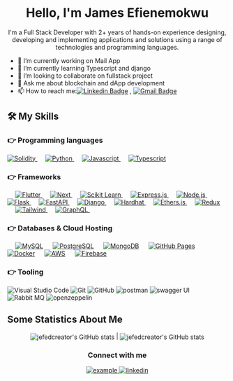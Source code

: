 <h1 align="center"> Hello, I'm James Efienemokwu</h1>
<p align="center">I'm a Full Stack Developer with 2+ years of hands-on experience designing, developing and implementing applications and solutions using a range of technologies and programming languages.</p>

- 🔭 I’m currently working on Mail App
- 🌱 I’m currently learning Typescript and django
- 👯 I’m looking to collaborate on fullstack project
- 💬 Ask me about blockchain and dApp development
- 📫 How to reach me:[![Linkedin Badge](https://img.shields.io/badge/-LinkedIn-blue?style=flat-square&logo=Linkedin&logoColor=white&link=)](https://www.linkedin.com/in/jefedcreator/)
  , [![Gmail Badge](https://img.shields.io/badge/-Gmail-c14438?style=flat-square&logo=Gmail&logoColor=white&link=mailto:shuklaraghav321.com)](mailto:jefiene77@gmail.com)

## 🛠️ My Skills

### 👉 Programming languages

<p align="left">
  <a href="https://soliditylang.org/">
    <img alt="Solidity" src="https://img.shields.io/badge/solidity-341E79?style=for-the-badge&logo=solidity&logoColor=white"/>
  </a>
&emsp;
<a href="https://python.org/">
    <img alt="Python" src="https://img.shields.io/badge/python-%2314354C.svg?style=for-the-badge&logo=python&logoColor=white"/>
  </a>
  &emsp;
<a href="https://developer.mozilla.org/en-US/docs/Web/JavaScript">
    <img alt="Javascript" src="https://img.shields.io/badge/javascript-F7DF1E?style=for-the-badge&logo=javascript&logoColor=white"/>
  </a>
  &emsp;
<a href="https://www.typescriptlang.org/">
    <img alt="Typescript" src="https://img.shields.io/badge/Typescript-3178C6?style=for-the-badge&logo=Typescript&logoColor=white"/>
  </a>

</p>

### 👉 Frameworks

<p align="left"> 
&emsp;
  <a href="https://reactjs.org/" target="_blank"> 
     <img alt="Flutter" src="https://img.shields.io/badge/react%20-%2320232a.svg?&style=for-the-badge&logo=react&logoColor=%2361DAFB">
   </a>
  &emsp; 
  <a href="https://nextjs.org/" target="_blank"> 
   <img alt="Next" src="https://img.shields.io/badge/next.js-000000?style=for-the-badge&logo=nextdotjs&logoColor=white">
  </a>   
  &emsp;
  <a href="https://reactnative.dev/" target="_blank">
    <img alt="Scikit Learn" src="https://img.shields.io/badge/react-native-61DAFB?style=for-the-badge&logo=react-native&logoColor=white">
  </a> 
   &emsp;
  <a href="https://expressjs.com/" target="_blank"> 
    <img alt="Express.js" src="https://img.shields.io/badge/Express.js-000000?style=for-the-badge&logo=express&logoColor=white"/>
  </a>
  &emsp;
  <a href="https://nodejs.org/" target="_blank"> 
    <img alt="Node.js" src="https://img.shields.io/badge/Node.js-339933?style=for-the-badge&logo=Node.js&logoColor=white"/>
  </a>
  &emsp;
  <a href="https://flask.palletsprojects.com/" target="_blank"> 
    <img alt="Flask" src="https://img.shields.io/badge/Flask-D32929?style=for-the-badge&logo=Flask&logoColor=white"/>
  </a>
  &emsp;
  <a href="https://fastapi.tiangolo.com/" target="_blank"> 
    <img alt="FastAPI" src="https://img.shields.io/badge/FastAPI-009688?style=for-the-badge&logo=FastAPI&logoColor=white"/>
  </a>
  &emsp;
  <a href="https://www.djangoproject.com/" target="_blank"> 
    <img alt="Django" src="https://img.shields.io/badge/Django-092E20?style=for-the-badge&logo=Django&logoColor=white"/>
  </a>
  &emsp;
  <a href="https://hardhat.org/" target="_blank"> 
    <img alt="Hardhat" src="https://img.shields.io/badge/Hardhat-523204?style=for-the-badge&logo=Hardhat&logoColor=white"/>
  </a>
  &emsp;
  <a href="https://docs.ethers.io/v5/" target="_blank"> 
    <img alt="Ethers.js" src="https://img.shields.io/badge/Ethers.js-3F51B5?style=for-the-badge&logo=Ethers.js&logoColor=white"/>
  </a>
  &emsp;
  <a href="https://redux.js.org/" target="_blank"> 
    <img alt="Redux" src="https://img.shields.io/badge/Redux-593D88?style=for-the-badge&logo=redux&logoColor=white"/>
  </a>
  &emsp;
  <a href="https://tailwindcss.com/" target="_blank"> 
    <img alt="Tailwind" src="https://img.shields.io/badge/Tailwind_CSS-38B2AC?style=for-the-badge&logo=tailwind-css&logoColor=white"/>
  </a>
  &emsp;
  <a href="https://graphql.org/" target="_blank"> 
    <img alt="GraphQL" src="https://img.shields.io/badge/GraphQl-E10098?style=for-the-badge&logo=graphql&logoColor=white"/>
  </a>
  &emsp;
</p>

### 👉 Databases & Cloud Hosting

<p align="left">
  &emsp;
    <a href="https://www.mysql.com/"><img alt="MySQL" src="https://img.shields.io/badge/MySQL-00000F?style=for-the-badge&logo=mysql&logoColor=white"></a>
  &emsp;
    <a href="https://www.postgresql.org/"><img alt="PostgreSQL" src="https://img.shields.io/badge/PostgreSQL-336791?style=for-the-badge&logo=PostgreSQL&logoColor=white"></a>
  &emsp;
    <a href="https://www.mongodb.com/"><img alt="MongoDB" src="https://img.shields.io/badge/MongoDB-419F59?style=for-the-badge&logo=MongoDB&logoColor=white"></a>
  &emsp;
    <a href="https://www.github.com"><img alt="GitHub Pages" src="https://img.shields.io/badge/GitHub-100000?style=for-the-badge&logo=github&logoColor=white"></a>
  &emsp;
    <a href="https://www.docker.com/"><img alt="Docker" src="https://img.shields.io/badge/Docker-2496ED?style=for-the-badge&logo=Docker&logoColor=white"></a>
  &emsp;
    <a href="https://aws.amazon.com/"><img alt="AWS" src="https://img.shields.io/badge/AWS-FF9900?style=for-the-badge&logo=AWS&logoColor=white"></a>
  &emsp;
<a href="https://firebase.google.com/"><img alt="Firebase" src ="https://img.shields.io/badge/firebase-ffca28?style=for-the-badge&logo=firebase&logoColor=black"></a>
 </p>

### 👉 Tooling

![Visual Studio Code](https://img.shields.io/badge/Visual%20Studio%20Code-0078d7.svg?style=for-the-badge&logo=visual-studio-code&logoColor=white)
![Git](https://img.shields.io/badge/git-%23F05033.svg?style=for-the-badge&logo=git&logoColor=white)
![GitHub](https://img.shields.io/badge/github-%23121011.svg?style=for-the-badge&logo=github&logoColor=white)
![postman](https://img.shields.io/badge/Postman-FF6C37?style=for-the-badge&logo=Postman&logoColor=white)
![swagger UI](https://img.shields.io/badge/Swagger_UI-%23FCC624?style=for-the-badge&logo=Swagger&logoColor=black)
![Rabbit MQ](https://img.shields.io/badge/rabbitmq-%23FF6600.svg?&style=for-the-badge&logo=rabbitmq&logoColor=white)
![openzeppelin](https://img.shields.io/badge/OpenZeppelin-%234B42F5?style=for-the-badge&logo=OpenZeppelin&logoColor=white)

## Some Statistics About Me
<div align="center">

<img align="center" src="https://github-readme-stats.vercel.app/api?username=jefedcreator&include_all_commits=true&count_private=true&show_owner=true&show_icons=true" alt="jefedcreator's GitHub stats" /> | <img align="center" src="https://github-readme-stats.vercel.app/api/top-langs/?username=jefedcreator&langs_count=7&layout=compact&hide_border=true" alt="jefedcreator's GitHub stats" />

</div>


<h3 align="center">Connect with me</h3>
<div style="margin-top:10px" align="center">
    <div>
        <a href="https://medium.com/@jefedcreator" target="_blank">
        <img src="https://img.shields.io/badge/medium-000000.svg?style=for-the-badge&logo=medium&logoColor=white" alt="example"/>
        </a>
        <a  href="https://www.linkedin.com/in/jefedcreator/" target="_blank">
        <img src="https://img.shields.io/badge/Linked%20In-0A66C2.svg?style=for-the-badge&logo=linkedin&logoColor=white" alt="linkedin"/>
        </a>
    </div>
</div>
